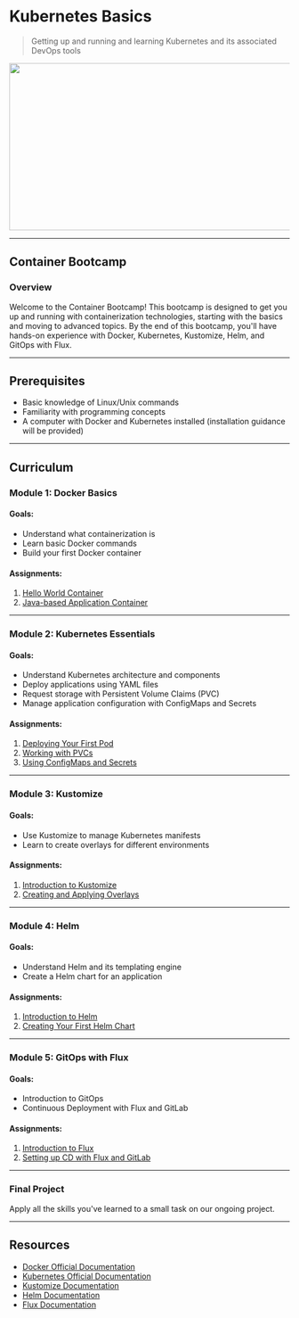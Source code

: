 # Kubernetes Basics
> Getting up and running and learning Kubernetes and its associated DevOps tools

<img src="images/Kubernetes-training-in-Hyderabad.jpeg" width="600" height="300" align="center" />

---

## Container Bootcamp

### Overview

Welcome to the Container Bootcamp! This bootcamp is designed to get you up and running with containerization technologies, starting with the basics and moving to advanced topics. By the end of this bootcamp, you'll have hands-on experience with Docker, Kubernetes, Kustomize, Helm, and GitOps with Flux.

---

## Prerequisites

- Basic knowledge of Linux/Unix commands
- Familiarity with programming concepts
- A computer with Docker and Kubernetes installed (installation guidance will be provided)

---

## Curriculum

### Module 1: Docker Basics

#### Goals:
- Understand what containerization is
- Learn basic Docker commands
- Build your first Docker container

#### Assignments:
1. [Hello World Container](link-to-guide)
2. [Java-based Application Container](link-to-guide)

---

### Module 2: Kubernetes Essentials

#### Goals:
- Understand Kubernetes architecture and components
- Deploy applications using YAML files
- Request storage with Persistent Volume Claims (PVC)
- Manage application configuration with ConfigMaps and Secrets

#### Assignments:
1. [Deploying Your First Pod](link-to-guide)
2. [Working with PVCs](link-to-guide)
3. [Using ConfigMaps and Secrets](link-to-guide)

---

### Module 3: Kustomize

#### Goals:
- Use Kustomize to manage Kubernetes manifests
- Learn to create overlays for different environments

#### Assignments:
1. [Introduction to Kustomize](link-to-guide)
2. [Creating and Applying Overlays](link-to-guide)

---

### Module 4: Helm

#### Goals:
- Understand Helm and its templating engine
- Create a Helm chart for an application

#### Assignments:
1. [Introduction to Helm](link-to-guide)
2. [Creating Your First Helm Chart](link-to-guide)

---

### Module 5: GitOps with Flux

#### Goals:
- Introduction to GitOps
- Continuous Deployment with Flux and GitLab

#### Assignments:
1. [Introduction to Flux](link-to-guide)
2. [Setting up CD with Flux and GitLab](link-to-guide)

---

### Final Project

Apply all the skills you've learned to a small task on our ongoing project.

---

## Resources

- [Docker Official Documentation](https://docs.docker.com/)
- [Kubernetes Official Documentation](https://kubernetes.io/docs/)
- [Kustomize Documentation](https://kubernetes-sigs.github.io/kustomize/)
- [Helm Documentation](https://helm.sh/docs/)
- [Flux Documentation](https://fluxcd.io/docs/)
